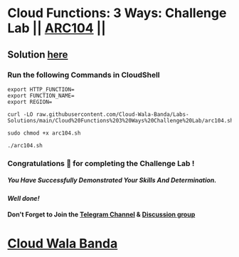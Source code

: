 # Cloud Functions: 3 Ways: Challenge Lab || [ARC104](https://www.cloudskillsboost.google/focuses/61974?parent=catalog) ||

## Solution [here](https://youtu.be/fPVslkWDTGg)

### Run the following Commands in CloudShell

```
export HTTP_FUNCTION=
export FUNCTION_NAME=
export REGION=
```
```
curl -LO raw.githubusercontent.com/Cloud-Wala-Banda/Labs-Solutions/main/Cloud%20Functions%203%20Ways%20Challenge%20Lab/arc104.sh

sudo chmod +x arc104.sh

./arc104.sh
```

### Congratulations 🎉 for completing the Challenge Lab !

##### *You Have Successfully Demonstrated Your Skills And Determination.*

#### *Well done!*

#### Don't Forget to Join the [Telegram Channel](https://t.me/cloudwalabanda) & [Discussion group](https://t.me/cloudwalabandachats)

# [Cloud Wala Banda](https://www.youtube.com/@cloudwalabanda)
